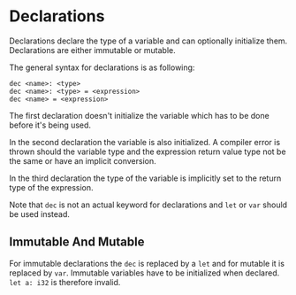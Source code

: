 # Declarations
Declarations declare the type of a variable and can optionally initialize them. Declarations are either immutable or mutable.

The general syntax for declarations is as following:
```
dec <name>: <type>
dec <name>: <type> = <expression>
dec <name> = <expression>
```
The first declaration doesn't initialize the variable which has to be done before it's being used.

In the second declaration the variable is also initialized. A compiler error is thrown should the variable type and the expression return value type not be the same or have an implicit conversion.

In the third declaration the type of the variable is implicitly set to the return type of the expression.

Note that ``dec`` is not an actual keyword for declarations and ``let`` or ``var`` should be used instead.

## Immutable And Mutable

For immutable declarations the ``dec`` is replaced by a ``let`` and for mutable it is replaced by ``var``. Immutable variables have to be initialized when declared. ``let a: i32`` is therefore invalid.
